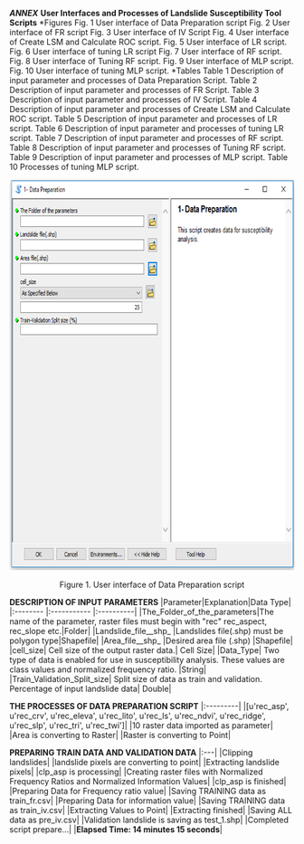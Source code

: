 
***ANNEX***
**User Interfaces and Processes of Landslide Susceptibility Tool Scripts**
*Figures
Fig. 1 User interface of Data Preparation script
Fig. 2 User interface of FR script
Fig. 3 User interface of IV Script
Fig. 4 User interface of Create LSM and Calculate ROC script.
Fig. 5 User interface of LR script.
Fig. 6 User interface of tuning LR script
Fig. 7 User interface of RF script.
Fig.  8 User interface of Tuning RF script.
Fig.  9 User interface of MLP script.
Fig. 10 User interface of tuning MLP script.
*Tables
Table 1 Description of input parameter and processes of Data Preparation Script. 
Table 2 Description of input parameter and processes of FR Script.
Table 3 Description of input parameter and processes of IV Script.
Table 4 Description of input parameter and processes of Create LSM and Calculate ROC script.
Table 5 Description of input parameter and processes of LR script.
Table 6 Description of input parameter and processes of tuning LR script.
Table 7 Description of input parameter and processes of RF script.
Table 8 Description of input parameter and processes of Tuning RF script.
Table 9 Description of input parameter and processes of MLP script.
Table 10 Processes of tuning MLP script.

<p align="center">
  <img width="793" height="691" src="https://github.com/apolat2018/Deneme/blob/master/fig1.png">
</p>
<p align="center">
  Figure 1. User interface of Data Preparation script
</p>

**DESCRIPTION OF INPUT PARAMETERS**
|Parameter|Explanation|Data Type|
|:-------- |:----------- |:----------|
|The_Folder_of_the_parameters|The name of the parameter, raster files must begin with "rec" rec_aspect, rec_slope etc.|Folder|
|Landslide_file__shp_	|Landslides file(.shp) must be polygon type|Shapefile|
|Area_file__shp_	|Desired area file (.shp)	|Shapefile|
|cell_size|	Cell size of the output raster data.|	Cell Size|
|Data_Type|	Two type of data is enabled for use in susceptibility analysis. These values are class values and normalized frequency ratio. 	|String|
|Train_Validation_Split_size|	Split size of data as train and validation. Percentage of input landslide data|	Double|

**THE PROCESSES OF DATA PREPARATION SCRIPT**
|:---------|
|[u'rec_asp', u'rec_crv', u'rec_eleva', u'rec_lito', u'rec_ls', u'rec_ndvi', u'rec_ridge', u'rec_slp', u'rec_tri', u'rec_twi']|
|10 raster data imported as parameter|
|Area is converting to Raster|
|Raster is converting to Point|

**PREPARING TRAIN DATA AND VALIDATION DATA**
|:---|
|Clipping landslides|
|landslide pixels are converting to point|
|Extracting landslide pixels|
|clp_asp is processing|
|Creating raster files with Normalized Frequency Ratios and Normalized Information Values|
|clp_asp is finished|
|Preparing Data for Frequency ratio value|
|Saving TRAINING data as train_fr.csv|
|Preparing Data for information value|
|Saving TRAINING data as train_iv.csv|
|Extracting Values to Point|
|Extracting finished|
|Saving ALL data as pre_iv.csv|
|Validation landslide is saving as test_1.shp|
|Completed script prepare...|
|**Elapsed Time: 14 minutes 15 seconds**|
